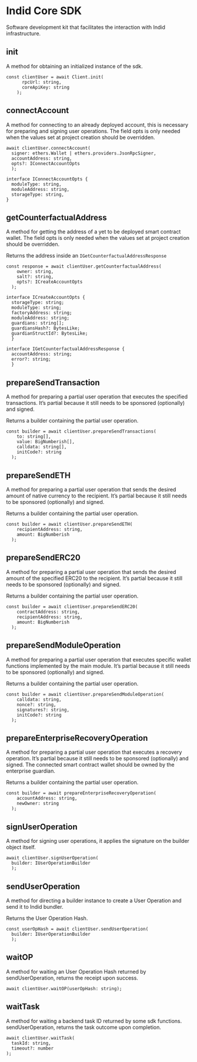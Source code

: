 # Indid Core SDK

Software development kit that facilitates the interaction with Indid infrastructure.

## init

A method for obtaining an initialized instance of the sdk.

```tsx
const clientUser = await Client.init(
      rpcUrl: string,
      coreApiKey: string
    );
```

## connectAccount

A method for connecting to an already deployed account, this is necessary for preparing and signing user operations. The field opts is only needed when the values set at project creation should be overridden.

```tsx
await clientUser.connectAccount(
  signer: ethers.Wallet | ethers.providers.JsonRpcSigner,
  accountAddress: string,
  opts?: IConnectAccountOpts
  );
```

```tsx
interface IConnectAccountOpts {
  moduleType: string,
  moduleAddress: string,
  storageType: string,
}
```

## getCounterfactualAddress

A method for getting the address of a yet to be deployed smart contract wallet. The field opts is only needed when the values set at project creation should be overridden.

Returns the address inside an ```IGetCounterfactualAddressResponse```

```tsx
const response = await clientUser.getCounterfactualAddress(
    owner: string,
    salt?: string,
    opts?: ICreateAccountOpts
  );
```

```tsx
interface ICreateAccountOpts {
  storageType: string;
  moduleType: string;
  factoryAddress: string;
  moduleAddress: string;
  guardians: string[];
  guardiansHash?: BytesLike;
  guardianStructId?: BytesLike;
  }
  ```

```tsx
interface IGetCounterfactualAddressResponse {
  accountAddress: string;
  error?: string;
  }
  ```

## prepareSendTransaction

A method for preparing a partial user operation that executes the specified transactions. It’s partial because it still needs to be sponsored (optionally) and signed.

Returns a builder containing the partial user operation.

```tsx
const builder = await clientUser.prepareSendTransactions(
    to: string[],
    value: BigNumberish[],
    calldata: string[],
    initCode?: string
  );
```

## prepareSendETH

A method for preparing a partial user operation that sends the desired amount of native currency to the recipient. It’s partial because it still needs to be sponsored (optionally) and signed.

Returns a builder containing the partial user operation.

```tsx
const builder = await clientUser.prepareSendETH(
    recipientAddress: string,
    amount: BigNumberish
  );
```

## prepareSendERC20

A method for preparing a partial user operation that sends the desired amount of the specified ERC20 to the recipient. It’s partial because it still needs to be sponsored (optionally) and signed.

Returns a builder containing the partial user operation.

```tsx
const builder = await clientUser.prepareSendERC20(
    contractAddress: string,
    recipientAddress: string,
    amount: BigNumberish
  );
```

## prepareSendModuleOperation

A method for preparing a partial user operation that executes specific wallet functions implemented by the main module. It’s partial because it still needs to be sponsored (optionally) and signed.

Returns a builder containing the partial user operation.

```tsx
const builder = await clientUser.prepareSendModuleOperation(
    calldata: string,
    nonce?: string,
    signatures?: string,
    initCode?: string
  );
```

## prepareEnterpriseRecoveryOperation

A method for preparing a partial user operation that executes a recovery operation. It’s partial because it still needs to be sponsored (optionally) and signed. The connected smart contract wallet should be owned by the enterprise guardian.

Returns a builder containing the partial user operation.

```tsx
const builder = await prepareEnterpriseRecoveryOperation(
    accountAddress: string,
    newOwner: string
  );
```

## signUserOperation

A method for signing user operations, it applies the signature on the builder object itself.

```tsx
await clientUser.signUserOperation(
  builder: IUserOperationBuilder
  );
```

## sendUserOperation

A method for directing a builder instance to create a User Operation and send it to Indid bundler.

Returns the User Operation Hash.

```tsx
const userOpHash = await clientUser.sendUserOperation(
  builder: IUserOperationBuilder
  );
```

## waitOP

A method for waiting an User Operation Hash returned by sendUserOperation, returns the receipt upon success.

```tsx
await clientUser.waitOP(userOpHash: string);
```

## waitTask

A method for waiting a backend task ID returned by some sdk functions. sendUserOperation, returns the task outcome upon completion.

```tsx
await clientUser.waitTask(
  taskId: string,
  timeout?: number
);
```
